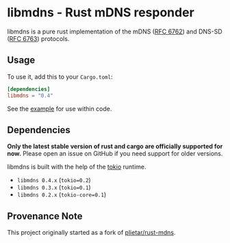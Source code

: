 # libmdns - Rust mDNS responder

libmdns is a pure rust implementation of the mDNS ([RFC 6762]) and DNS-SD ([RFC 6763]) protocols.

[RFC 6762]: https://tools.ietf.org/html/rfc6762
[RFC 6763]: https://tools.ietf.org/html/rfc6763

## Usage

To use it, add this to your `Cargo.toml`:

```toml
[dependencies]
libmdns = "0.4"
```

See the [example](https://github.com/librespot-org/libmdns/blob/stable-0.4.x/examples/register.rs) for use within code.

## Dependencies

**Only the latest stable version of rust and cargo are officially supported for now.**
Please open an issue on GitHub if you need support for older versions.

libmdns is built with the help of the [tokio](https://github.com/tokio-rs/tokio) runtime.

* `libmdns 0.4.x` (`tokio=0.2`)
* `libmdns 0.3.x` (`tokio=0.1`)
* `libmdns 0.2.x` (`tokio-core=0.1`)

## Provenance Note
This project originally started as a fork of [plietar/rust-mdns](https://github.com/plietar/rust-mdns).
